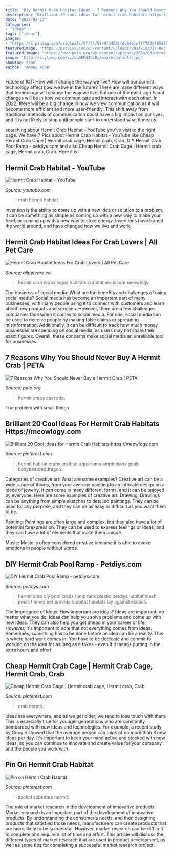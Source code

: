 ```yaml
---
title: "Diy Hermit Crab Habitat Ideas - 7 Reasons Why You Should Never Buy A Hermit Crab"
description: "Brilliant 20 cool ideas for hermit crab habitats https://meowlogy.com"
date: "2023-02-13"
categories:
- "ideas"
tags: ["ideas"]
images:
- "https://i.pinimg.com/originals/9f/44/58/9f44581fdb04b1e7ff7228f85d7b7e50.jpg"
featuredImage: "https://petdiys.com/wp-content/uploads/2014/10/DIY-Hermit-Crab-Pool-Ramp.jpg"
featured_image: "https://www.peta.org/wp-content/uploads/2014/08/Hermit-Tank.jpg"
image: "http://i.ytimg.com/vi/ubDkM4JUsDs/maxresdefault.jpg"
ShowToc: true
author: "Amani Funk"
---
```



Future of ICT: How will it change the way we live?
How will our current technology affect how we live in the future? 
There are many different ways that technology will change the way we live, but one of the most significant changes will be in how we communicate and interact with each other. In 2022, there will be a big change in how we view communication as it will become more efficient and more user-friendly. This shift away from traditional methods of communication could have a big impact on our lives, and it is not likely to stop until people start to understand what it means.

	

		
searching about Hermit Crab Habitat - YouTube you've visit to the right page. We have 7 Pics about Hermit Crab Habitat - YouTube like Cheap Hermit Crab Cage | Hermit crab cage, Hermit crab, Crab, DIY Hermit Crab Pool Ramp - petdiys.com and also Cheap Hermit Crab Cage | Hermit crab cage, Hermit crab, Crab. Here it is:
		
    
## Hermit Crab Habitat - YouTube

<img loading=lazy src="http://i.ytimg.com/vi/ubDkM4JUsDs/maxresdefault.jpg" onerror="this.onerror=null;this.src='https://tse3.mm.bing.net/th?id=OIP.6u87cPzmnD57aJ11uW-fnAHaEK&amp;pid=15.1';" alt="Hermit Crab Habitat - YouTube">

_Source: youtube.com_

>crab hermit habitat. 

	

Invention is the ability to come up with a new idea or solution to a problem. It can be something as simple as coming up with a new way to make your food, or coming up with a new way to store energy. Inventions have turned the world around, and have changed how we live and work.

    
## Hermit Crab Habitat Ideas For Crab Lovers | All Pet Care

<img loading=lazy src="https://allpetcare.co/wp-content/uploads/2020/01/Hermit-Crab-Habitat-Ideas-14.jpg" onerror="this.onerror=null;this.src='https://tse2.mm.bing.net/th?id=OIP.VQiWjrVTtpdnz4t1BMQSYgHaFj&amp;pid=15.1';" alt="Hermit Crab Habitat Ideas For Crab Lovers | All Pet Care">

_Source: allpetcare.co_

>hermit crab crabs legos habitats crabitat enclosure meowlogy. 

	

The business of social media: What are the benefits and challenges of using social media?
Social media has become an important part of many businesses, with many people using it to connect with customers and learn about new products and services. However, there are a few challenges companies face when it comes to social media. For one, social media can be used to deceive people by making false claims or spreading misinformation. Additionally, it can be difficult to track how much money businesses are spending on social media, as users may not share their exact figures. Overall, these concerns make social media an unreliable tool for businesses.

    
## 7 Reasons Why You Should Never Buy A Hermit Crab | PETA

<img loading=lazy src="https://www.peta.org/wp-content/uploads/2014/08/Hermit-Tank.jpg" onerror="this.onerror=null;this.src='https://tse4.mm.bing.net/th?id=OIP.OdXS-Sb3tCUa-UN9SoYSfQHaFk&amp;pid=15.1';" alt="7 Reasons Why You Should Never Buy a Hermit Crab | PETA">

_Source: peta.org_

>hermit crabs cascada. 

	

The problem with small things
 

    
## Brilliant 20 Cool Ideas For Hermit Crab Habitats Https://meowlogy.com

<img loading=lazy src="https://i.pinimg.com/originals/9f/44/58/9f44581fdb04b1e7ff7228f85d7b7e50.jpg" onerror="this.onerror=null;this.src='https://tse3.mm.bing.net/th?id=OIP.Bgv6PiNfmaMFRAixlalSbwHaFj&amp;pid=15.1';" alt="Brilliant 20 Cool Ideas for Hermit Crab Habitats https://meowlogy.com">

_Source: pinterest.com_

>hermit habitat crabs crabitat aquariums amphibians goals babybeardeddragon. 

	

Categories of creative art: What are some examples?
Creative art can be a wide range of things, from your average painting to an intricate design on a piece of jewelry. It can come in many different forms, and it can be enjoyed by everyone. Here are some examples of creative art:
Drawing: Drawings can be anything from simple sketches to detailed paintings. They can be used for any purpose, and they can be as easy or difficult as you want them to be.

Painting: Paintings are often large and complex, but they also have a lot of potential forexpression. They can be used to express feelings or ideas, and they can have a lot of elements that make them unique.

Music: Music is often considered creative because it is able to evoke emotions in people without words.

    
## DIY Hermit Crab Pool Ramp - Petdiys.com

<img loading=lazy src="https://petdiys.com/wp-content/uploads/2014/10/DIY-Hermit-Crab-Pool-Ramp.jpg" onerror="this.onerror=null;this.src='https://tse1.mm.bing.net/th?id=OIP.glH5_DszyDpz4XdCP5m1UAHaGW&amp;pid=15.1';" alt="DIY Hermit Crab Pool Ramp - petdiys.com">

_Source: petdiys.com_

>hermit crab diy pool crabs ramp tank plastic petdiys habitat mesh pools homes pet provide crabitat habitats lay against exotics. 

	

The Importance of Ideas: How important are ideas?
Ideas are important, no matter what you do. Ideas can help you solve problems and come up with new ideas. They can also help you get ahead in your career or life.
However, it's important to note that not everything comes from ideas. Sometimes, something has to be done before an idea can be a reality. This is where hard work comes in. You have to be dedicate and commit to working on the idea for as long as it takes - even if it means putting in the extra hours and effort.

    
## Cheap Hermit Crab Cage | Hermit Crab Cage, Hermit Crab, Crab

<img loading=lazy src="https://i.pinimg.com/736x/0b/60/dd/0b60ddb92e0c54b87eb4adbfd02efb90.jpg" onerror="this.onerror=null;this.src='https://tse4.mm.bing.net/th?id=OIP.8cixm-SMOWPIC_vp-56TfgHaHa&amp;pid=15.1';" alt="Cheap Hermit Crab Cage | Hermit crab cage, Hermit crab, Crab">

_Source: pinterest.com_

>crab hermit. 

	

Ideas are everywhere, and as we get older, we tend to lose touch with them. This is especially true for younger generations who are constantly bombarded with new ideas and technologies. For example, a recent study by Google showed that the average person can think of no more than 3 new ideas per day. It's important to keep your mind active and stocked with new ideas, so you can continue to innovate and create value for your company and the people you work with.

    
## Pin On Hermit Crab Habitat

<img loading=lazy src="https://i.pinimg.com/originals/ac/7b/3e/ac7b3e527a98fc8d899367852b10bd3f.jpg" onerror="this.onerror=null;this.src='https://tse4.mm.bing.net/th?id=OIP.htA4oCz-kKeHahOVlXicVAHaFj&amp;pid=15.1';" alt="Pin on Hermit Crab Habitat">

_Source: pinterest.com_

>axolotl substrate hermit. 

	

The role of market research in the development of innovative products.
Market research is an important part of the development of innovative products. By understanding the consumer's needs, and then designing products that satisfied those needs, manufacturers can create products that are more likely to be successful. However, market research can be difficult to complete and require a lot of time and effort. This article will discuss the different types of market research that are used in product development, as well as some tips for completing a successful market research project.

